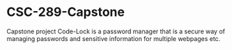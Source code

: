 # CSC-289-Capstone
Capstone project 
Code-Lock is a password manager that is a secure way of managing passwords and sensitive information for multiple webpages etc.
